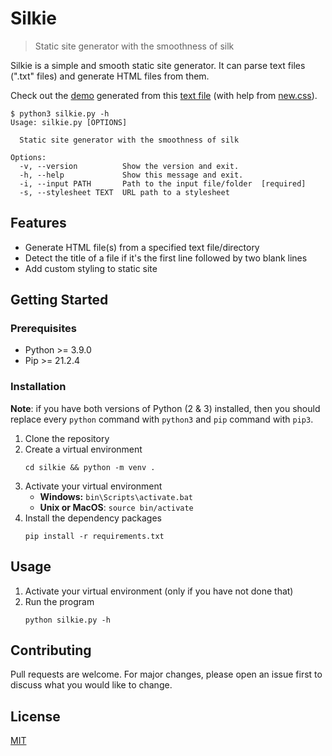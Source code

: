 # Silkie
> Static site generator with the smoothness of silk

Silkie is a simple and smooth static site generator. It can parse text files (".txt" files) and 
generate HTML files from them.

Check out the [demo](https://oliver-pham.github.io/silkie/dist/The%20Adventure%20of%20the%20Speckled%20Band) generated from this [text file](https://raw.githubusercontent.com/Seneca-CDOT/topics-in-open-source-2021/main/release-1/Sherlock-Holmes-Selected-Stories/The%20Adventure%20of%20the%20Speckled%20Band.txt) (with help from [new.css](https://newcss.net/)).

```
$ python3 silkie.py -h
Usage: silkie.py [OPTIONS]

  Static site generator with the smoothness of silk

Options:
  -v, --version          Show the version and exit.
  -h, --help             Show this message and exit.
  -i, --input PATH       Path to the input file/folder  [required]
  -s, --stylesheet TEXT  URL path to a stylesheet
```

## Features
- Generate HTML file(s) from a specified text file/directory
- Detect the title of a file if it's the first line followed by two blank lines
- Add custom styling to static site

## Getting Started

### Prerequisites

- Python >= 3.9.0
- Pip >= 21.2.4

### Installation
**Note**: if you have both versions of Python (2 & 3) installed, then you should replace every `python` command with `python3` and `pip` command with `pip3`.
1. Clone the repository
2. Create a virtual environment
    ```
    cd silkie && python -m venv .
    ```
3. Activate your virtual environment  
    - **Windows:** `bin\Scripts\activate.bat`
    - **Unix or MacOS**: `source bin/activate`
4. Install the dependency packages
    ```
    pip install -r requirements.txt
    ```

## Usage
1. Activate your virtual environment (only if you have not done that)
2. Run the program
    ```
    python silkie.py -h
    ```

## Contributing
Pull requests are welcome. For major changes, please open an issue first to discuss what you would like to change.

## License
[MIT](LICENSE)

